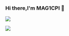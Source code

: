 

### Hi there,I'm MAG1CPI 👋

![](https://github-readme-stats.vercel.app/api/top-langs/?username=MAG1CPI&show_icons=true&layout=compact&theme=dracula")

![](https://github-readme-stats.vercel.app/api?username=MAG1CPI)

<!--
![Snake animation](https://github.com/rafaballerini/rafaballerini/blob/output/github-contribution-grid-snake.svg)
-->
<!--
**MAG1CPI/MAG1CPI** is a ✨ _special_ ✨ repository because its `README.md` (this file) appears on your GitHub profile.

Here are some ideas to get you started:

- 🔭 I’m currently working on ...
- 🌱 I’m currently learning ...
- 👯 I’m looking to collaborate on ...
- 🤔 I’m looking for help with ...
- 💬 Ask me about ...
- 📫 How to reach me: ...
- 😄 Pronouns: ...
- ⚡ Fun fact: ...
-->
